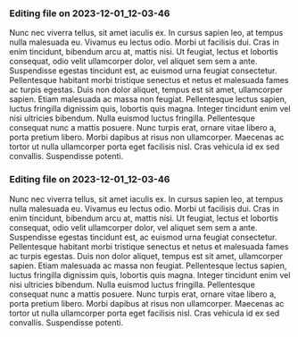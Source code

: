 

### Editing file on 2023-12-01_12-03-46

Nunc nec viverra tellus, sit amet iaculis ex. In cursus sapien leo, at tempus nulla malesuada eu. Vivamus eu lectus odio. Morbi ut facilisis dui. Cras in enim tincidunt, bibendum arcu at, mattis nisi. Ut feugiat, lectus et lobortis consequat, odio velit ullamcorper dolor, vel aliquet sem sem a ante. Suspendisse egestas tincidunt est, ac euismod urna feugiat consectetur. Pellentesque habitant morbi tristique senectus et netus et malesuada fames ac turpis egestas.
Duis non dolor aliquet, tempus est sit amet, ullamcorper sapien. Etiam malesuada ac massa non feugiat. Pellentesque lectus sapien, luctus fringilla dignissim quis, lobortis quis magna. Integer tincidunt enim vel nisi ultricies bibendum. Nulla euismod luctus fringilla. Pellentesque consequat nunc a mattis posuere. Nunc turpis erat, ornare vitae libero a, porta pretium libero. Morbi dapibus at risus non ullamcorper. Maecenas ac tortor ut nulla ullamcorper porta eget facilisis nisl. Cras vehicula id ex sed convallis. Suspendisse potenti.




### Editing file on 2023-12-01_12-03-46

Nunc nec viverra tellus, sit amet iaculis ex. In cursus sapien leo, at tempus nulla malesuada eu. Vivamus eu lectus odio. Morbi ut facilisis dui. Cras in enim tincidunt, bibendum arcu at, mattis nisi. Ut feugiat, lectus et lobortis consequat, odio velit ullamcorper dolor, vel aliquet sem sem a ante. Suspendisse egestas tincidunt est, ac euismod urna feugiat consectetur. Pellentesque habitant morbi tristique senectus et netus et malesuada fames ac turpis egestas.
Duis non dolor aliquet, tempus est sit amet, ullamcorper sapien. Etiam malesuada ac massa non feugiat. Pellentesque lectus sapien, luctus fringilla dignissim quis, lobortis quis magna. Integer tincidunt enim vel nisi ultricies bibendum. Nulla euismod luctus fringilla. Pellentesque consequat nunc a mattis posuere. Nunc turpis erat, ornare vitae libero a, porta pretium libero. Morbi dapibus at risus non ullamcorper. Maecenas ac tortor ut nulla ullamcorper porta eget facilisis nisl. Cras vehicula id ex sed convallis. Suspendisse potenti.


